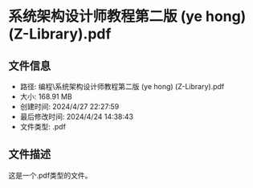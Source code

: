 ﻿# 系统架构设计师教程第二版 (ye hong) (Z-Library).pdf

## 文件信息
- 路径: 编程\系统架构设计师教程第二版 (ye hong) (Z-Library).pdf
- 大小: 168.91 MB
- 创建时间: 2024/4/27 22:27:59
- 最后修改时间: 2024/4/24 14:38:43
- 文件类型: .pdf

## 文件描述
这是一个.pdf类型的文件。

